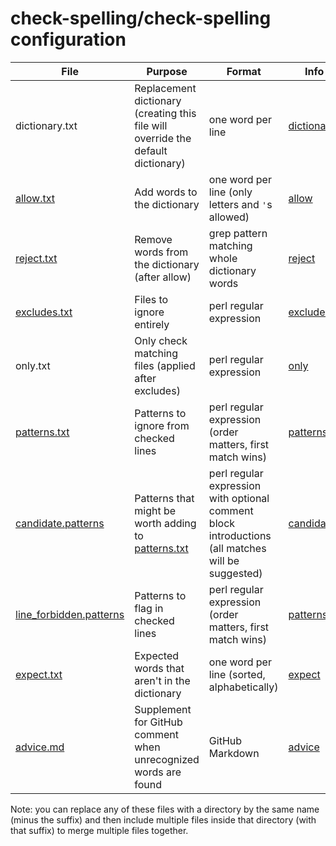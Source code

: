 # check-spelling/check-spelling configuration

| File                                               | Purpose                                                                          | Format                                                                                            | Info                                                                                                 |
| -------------------------------------------------- | -------------------------------------------------------------------------------- | ------------------------------------------------------------------------------------------------- | ---------------------------------------------------------------------------------------------------- |
| dictionary.txt                                     | Replacement dictionary (creating this file will override the default dictionary) | one word per line                                                                                 | [dictionary](https://github.com/check-spelling/check-spelling/wiki/Configuration#dictionary)         |
| [allow.txt](allow.txt)                             | Add words to the dictionary                                                      | one word per line (only letters and `'`s allowed)                                                 | [allow](https://github.com/check-spelling/check-spelling/wiki/Configuration#allow)                   |
| [reject.txt](reject.txt)                           | Remove words from the dictionary (after allow)                                   | grep pattern matching whole dictionary words                                                      | [reject](https://github.com/check-spelling/check-spelling/wiki/Configuration-Examples%3A-reject)     |
| [excludes.txt](excludes.txt)                       | Files to ignore entirely                                                         | perl regular expression                                                                           | [excludes](https://github.com/check-spelling/check-spelling/wiki/Configuration-Examples%3A-excludes) |
| only.txt                                           | Only check matching files (applied after excludes)                               | perl regular expression                                                                           | [only](https://github.com/check-spelling/check-spelling/wiki/Configuration-Examples%3A-only)         |
| [patterns.txt](patterns.txt)                       | Patterns to ignore from checked lines                                            | perl regular expression (order matters, first match wins)                                         | [patterns](https://github.com/check-spelling/check-spelling/wiki/Configuration-Examples%3A-patterns) |
| [candidate.patterns](candidate.patterns)           | Patterns that might be worth adding to [patterns.txt](patterns.txt)              | perl regular expression with optional comment block introductions (all matches will be suggested) | [candidates](https://github.com/check-spelling/check-spelling/wiki/Feature:-Suggest-patterns)        |
| [line_forbidden.patterns](line_forbidden.patterns) | Patterns to flag in checked lines                                                | perl regular expression (order matters, first match wins)                                         | [patterns](https://github.com/check-spelling/check-spelling/wiki/Configuration-Examples%3A-patterns) |
| [expect.txt](expect.txt)                           | Expected words that aren't in the dictionary                                     | one word per line (sorted, alphabetically)                                                        | [expect](https://github.com/check-spelling/check-spelling/wiki/Configuration#expect)                 |
| [advice.md](advice.md)                             | Supplement for GitHub comment when unrecognized words are found                  | GitHub Markdown                                                                                   | [advice](https://github.com/check-spelling/check-spelling/wiki/Configuration-Examples%3A-advice)     |

Note: you can replace any of these files with a directory by the same name (minus the suffix)
and then include multiple files inside that directory (with that suffix) to merge multiple files together.
